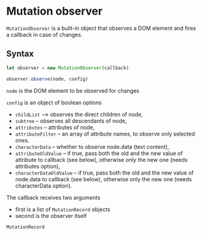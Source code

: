 # Mutation observer

`MutationObserver` is a built-in object that observes a DOM element and fires a callback in case of changes.

## Syntax

```js
let observer = new MutationObserver(callback)

observer.observe(node, config)
```

`node` is the DOM element to be observed for changes

`config` is an object of boolean options

- `childList` –> observes the direct children of node,
- `subtree` – observes all descendants of node,
- `attributes` – attributes of node,
- `attributeFilter` – an array of attribute names, to observe only selected ones.
- `characterData` – whether to observe node.data (text content),
- `attributeOldValue` – if true, pass both the old and the new value of attribute to callback (see below), otherwise only the new one (needs attributes option),
- `characterDataOldValue` – if true, pass both the old and the new value of node.data to callback (see below), otherwise only the new one (needs characterData option).

The callback receives two arguments

- first is a list of `MutationRecord` objects
- second is the observer itself

`MutationRecord`
